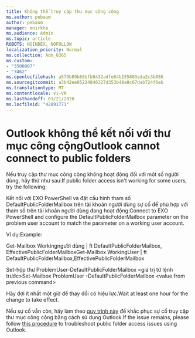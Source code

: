 ```yaml
---
title: Không thể truy cập thư mục công cộng
ms.author: pebaum
author: pebaum
manager: mnirkhe
ms.audience: Admin
ms.topic: article
ROBOTS: NOINDEX, NOFOLLOW
localization_priority: Normal
ms.collection: Adm_O365
ms.custom:
- "3500007"
- "3462"
ms.openlocfilehash: a579b89b68bfb8432adfe64b155803eda2c3b086
ms.sourcegitcommit: a3b42ee05224846327d353b48a8c67dab724f6eb
ms.translationtype: MT
ms.contentlocale: vi-VN
ms.lasthandoff: 03/21/2020
ms.locfileid: "42891771"
---
```

# <a name="outlook-cannot-connect-to-public-folders"></a><span data-ttu-id="d2a24-102">Outlook không thể kết nối với thư mục công cộng</span><span class="sxs-lookup"><span data-stu-id="d2a24-102">Outlook cannot connect to public folders</span></span>

<span data-ttu-id="d2a24-103">Nếu truy cập thư mục công cộng không hoạt động đối với một số người dùng, hãy thử như sau:</span><span class="sxs-lookup"><span data-stu-id="d2a24-103">If public folder access isn't working for some users, try the following:</span></span>

<span data-ttu-id="d2a24-104">Kết nối với EXO PowerShell và đặt cấu hình tham số DefaultPublicFolderMailbox trên tài khoản người dùng sự cố để phù hợp với tham số trên tài khoản người dùng đang hoạt động.</span><span class="sxs-lookup"><span data-stu-id="d2a24-104">Connect to EXO PowerShell and configure the DefaultPublicFolderMailbox parameter on the problem user account to match the parameter on a working user account.</span></span>

<span data-ttu-id="d2a24-105">Ví dụ:</span><span class="sxs-lookup"><span data-stu-id="d2a24-105">Example:</span></span>

<span data-ttu-id="d2a24-106">Get-Mailbox Workingngười dùng | ft DefaultPublicFolderMailbox, EffectivePublicFolderMailbox</span><span class="sxs-lookup"><span data-stu-id="d2a24-106">Get-Mailbox WorkingUser | ft DefaultPublicFolderMailbox,EffectivePublicFolderMailbox</span></span>

<span data-ttu-id="d2a24-107">Set-hộp thư ProblemUser-DefaultPublicFolderMailbox \<giá trị từ lệnh trước></span><span class="sxs-lookup"><span data-stu-id="d2a24-107">Set-Mailbox ProblemUser -DefaultPublicFolderMailbox \<value from previous command></span></span>

<span data-ttu-id="d2a24-108">Hãy đợi ít nhất một giờ để thay đổi có hiệu lực.</span><span class="sxs-lookup"><span data-stu-id="d2a24-108">Wait at least one hour for the change to take effect.</span></span>

<span data-ttu-id="d2a24-109">Nếu sự cố vẫn còn, hãy làm theo [quy trình này](https://aka.ms/pfcte) để khắc phục sự cố truy cập thư mục công cộng bằng cách sử dụng Outlook.</span><span class="sxs-lookup"><span data-stu-id="d2a24-109">If the issue remains, please follow [this procedure](https://aka.ms/pfcte) to troubleshoot public folder access issues using Outlook.</span></span>